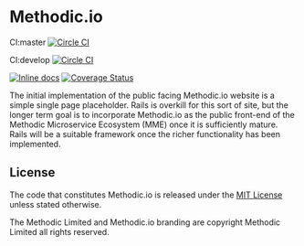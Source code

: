 # Methodic.io

CI:master  [![Circle CI](https://circleci.com/gh/methodic-io/methodic-io/tree/master.svg?style=svg)](https://circleci.com/gh/methodic-io/methodic-io/tree/master)

CI:develop [![Circle CI](https://circleci.com/gh/methodic-io/methodic-io/tree/develop.svg?style=svg)](https://circleci.com/gh/methodic-io/methodic-io/tree/develop)

[![Inline docs](http://inch-ci.org/github/methodic-io/methodic-io.svg?branch=develop)](http://inch-ci.org/github/methodic-io/methodic-io)
[![Coverage Status](https://coveralls.io/repos/github/methodic-io/methodic-io/badge.svg?branch=develop)](https://coveralls.io/github/methodic-io/methodic-io?branch=develop)

The initial implementation of the public facing Methodic.io website is a simple single page placeholder. Rails is overkill for this sort of site, but the longer term goal is to incorporate Methodic.io as the public front-end of the Methodic Microservice Ecosystem (MME) once it is sufficiently mature. Rails will be a suitable framework once the richer functionality has been implemented.

## License

The code that constitutes Methodic.io is released under the [MIT License](http://www.opensource.org/licenses/MIT) unless stated otherwise.

The Methodic Limited and Methodic.io branding are copyright Methodic Limited all rights reserved.
